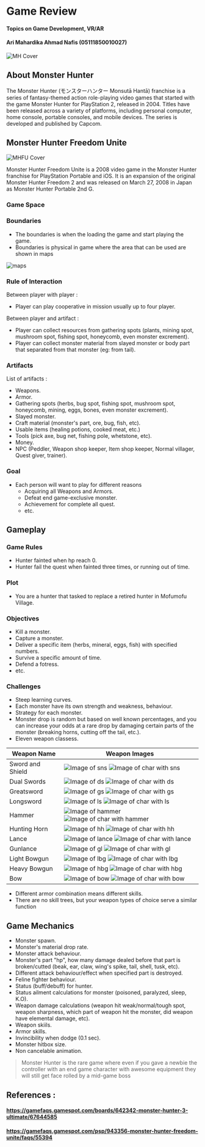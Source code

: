 [//]: # (monster hunter freedom unite readme)

# Game Review
#### Topics on Game Development, VR/AR
#### Ari Mahardika Ahmad Nafis (05111850010027)

![MH Cover](Images/mh_cover.jpg)

## About Monster Hunter
The Monster Hunter (モンスターハンター Monsutā Hantā) franchise is a series of fantasy-themed action role-playing video games that started with the game Monster Hunter for PlayStation 2, released in 2004. Titles have been released across a variety of platforms, including personal computer, home console, portable consoles, and mobile devices. The series is developed and published by Capcom.

## Monster Hunter Freedom Unite

![MHFU Cover](Images/mhfu_cover.jpg)

Monster Hunter Freedom Unite is a 2008 video game in the Monster Hunter franchise for PlayStation Portable and iOS. It is an expansion of the original Monster Hunter Freedom 2 and was released on March 27, 2008 in Japan as Monster Hunter Portable 2nd G.

### Game Space
[//]: # (Focus from real world to game world)

### Boundaries
[//]: # (Can be physical or psychological)
* The boundaries is when the loading the game and start playing the game.
* Boundaries is physical in game where the area that can be used are shown in maps

![maps](Images/map_dessert.gif)

### Rule of Interaction
[//]: # (Between player with player or player with artifact)
Between player with player :
* Player can play cooperative in mission usually up to four player.

Between player and artifact :
* Player can collect resources from gathering spots (plants, mining spot, mushroom spot, fishing spot, honeycomb, even monster excrement).
* Player can collect monster material from slayed monster or body part that separated from that monster (eg: from tail).

### Artifacts 
[//]: # (Artifact is passive object player interact with, every game have artifact)
List of artifacts :
* Weapons.
* Armor.
* Gathering spots (herbs, bug spot, fishing spot, mushroom spot,  honeycomb, mining, eggs, bones, even monster excrement).
* Slayed monster.
* Craft material (monster's part, ore, bug, fish, etc).
* Usable items (healing potions, cooked meat, etc.)
* Tools (pick axe, bug net, fishing pole, whetstone, etc).
* Money.
* NPC (Peddler, Weapon shop keeper, Item shop keeper, Normal villager, Quest giver, trainer).

### Goal
* Each person will want to play for different reasons
    * Acquiring all Weapons and Armors.
    * Defeat end game-exclusive monster.
    * Achievement for complete all quest.
    * etc.

## Gameplay 
[//]: # (How the player interact with the game)

### Game Rules
* Hunter fainted when hp reach 0.
* Hunter fail the quest when fainted three times, or running out of time.

### Plot
* You are a hunter that tasked to replace a retired hunter in Mofumofu Village.

### Objectives
* Kill a monster.
* Capture a monster.
* Deliver a specific item (herbs, mineral, eggs, fish) with specified numbers.
* Survive a specific amount of time.
* Defend a fotress.
* etc.

### Challenges
* Steep learning curves.
* Each monster have its own strength and weakness, behaviour.
* Strategy for each monster.
* Monster drop is random but based on well known percentages, and you can increase your odds at a rare drop by damaging certain parts of the monster (breaking horns, cutting off the tail, etc.).
* Eleven weapon classess.

Weapon Name | Weapon Images
-----------| ------------
Sword and Shield | ![Image of sns](images/weap_sns.png) ![Image of char with sns](images/char_sns.png)
Dual Swords | ![Image of ds](images/weap_ds.png) ![Image of char with ds](images/char_ds.png)
Greatsword | ![Image of gs](images/weap_gs.png) ![Image of char with gs](images/char_gs.png)
Longsword | ![Image of ls](images/weap_ls.png) ![Image of char with ls](images/char_ls.png)
Hammer | ![Image of hammer](images/weap_hammer.png) ![Image of char with hammer](images/char_hammer.png)
Hunting Horn | ![Image of hh](images/weap_hh.png) ![Image of char with hh](images/char_hh.png)
Lance | ![Image of lance](images/weap_lance.png) ![Image of char with lance](images/char_lance.png)
Gunlance | ![Image of gl](images/weap_gl.png) ![Image of char with gl](images/char_gl.png)
Light Bowgun | ![Image of lbg](images/weap_lbg.png) ![Image of char with lbg](images/char_lbg.png)
Heavy Bowgun | ![Image of hbg](images/weap_hbg.png) ![Image of char with hbg](images/char_hbg.png)
Bow | ![Image of bow](images/weap_bow.png) ![Image of char with bow](images/char_bow.png)


* Different armor combination means different skills.
* There are no skill trees, but your weapon types of choice serve a similar function

## Game Mechanics
* Monster spawn.
* Monster's material drop rate.
* Monster attack behaviour.
* Monster's part "hp", how many damage dealed before that part is broken/cutted (beak, ear, claw, wing's spike, tail, shell, tusk, etc).
* Different attack behaviour/effect when specified part is destroyed.
* Feline fighter behaviour.
* Status (buff/debuff) for hunter.
* Status ailment calculations for monster (poisoned, paralyzed, sleep, K.O).
* Weapon damage calculations (weapon hit weak/normal/tough spot, weapon sharpness, which part of weapon hit the monster, did weapon have elemental damage, etc).
* Weapon skiils.
* Armor skills.
* Invincibility when dodge (0.1 sec).
* Monster hitbox size.
* Non cancelable animation.

> Monster Hunter is the rare game where even if you gave a newbie the controller with an end game character with awesome equipment they will still get face rolled by a mid-game boss

## References :
#### https://gamefaqs.gamespot.com/boards/642342-monster-hunter-3-ultimate/67644585
#### https://gamefaqs.gamespot.com/psp/943356-monster-hunter-freedom-unite/faqs/55394
